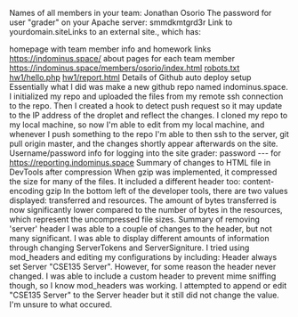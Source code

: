 Names of all members in your team:
  Jonathan Osorio
The password for user "grader" on your Apache server:
  smmdkmtgrd3r
Link to yourdomain.siteLinks to an external site., which has:

homepage with team member info and homework links
  https://indominus.space/
about pages for each team member
  https://indominus.space/members/osorio/index.html
  [robots.txt](https://indominus.space/robots.txt)
  [hw1/hello.php](https://indominus.space/hw1/hello.php)
  [hw1/report.html](https://indominus.space/hw1/report.html)
Details of Github auto deploy setup
  Essentially what I did was make a new github repo named indominus.space. I initialized my repo and uploaded the files from my remote ssh connection to the repo. Then I created a hook to detect push request so it may update to the IP address of the droplet and reflect the changes. I cloned my repo to my local machine, so now I'm able to edit from my local machine, and whenever I push something to the repo I'm able to then ssh to the server, git pull origin master, and the changes shortly appear afterwards on the site. 
Username/password info for logging into the site
  grader: password --- for https://reporting.indominus.space
Summary of changes to HTML file in DevTools after compression
  When gzip was implemented, it compressed the size for many of the files.
  	It included a different header too: 
  		content-encoding	gzip
  In the bottom left of the developer tools, there are two values displayed: transferred and resources. The amount of bytes transferred is now significantly lower compared to the number of bytes in the resources, which represent the uncompressed file sizes.
Summary of removing 'server' header
  I was able to a couple of changes to the header, but not many significant. I was able to display different amounts of information through changing ServerTokens and ServerSigniture. I tried using mod_headers and editing my configurations by including:
  	Header always set Server "CSE135 Server".
  However, for some reason the header never changed. I was able to include a custom header to prevent mime sniffing though, so I know mod_headers was working. I attempted to append or edit "CSE135 Server" to the Server header but it still did not change the value. I'm unsure to what occured.
